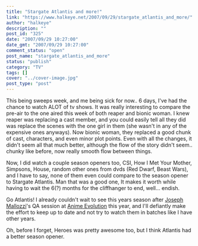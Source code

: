 ```yaml
---
title: "Stargate Atlantis and more!"
link: "https://www.halkeye.net/2007/09/29/stargate_atlantis_and_more/"
author: "halkeye"
description: ""
post_id: "325"
date: "2007/09/29 10:27:00"
date_gmt: "2007/09/29 10:27:00"
comment_status: "open"
post_name: "stargate_atlantis_and_more"
status: "publish"
category: "TV"
tags: []
cover: "../cover-image.jpg"
post_type: "post"
---
```


This being sweeps week, and me being sick for now.. 6 days, I've had the chance to watch ALOT of tv shows. It was really interesting to compare the pre-air to the one aired this week of both reaper and bionic woman. I knew reaper was replacing a cast member, and you could easily tell all they did was replace the scenes with the one girl in them (she wasn't in any of the expensive ones anyways). Now bionic woman, they replaced a good chunk of cast, characters, and even minor plot points. Even with all the changes, it didn't seem all that much better, although the flow of the story didn't seem.. chunky like before, now really smooth flow between things.

Now, I did watch a couple season openers too, CSI, How I Met Your Mother, Simpsons, House, random other ones from dvds (Red Dwarf, Beast Wars), and I have to say, none of them even could compare to the season opener to Stargate Atlantis. Man that was a good one, It makes it worth while having to wait the 6(?) months for the cliffhanger to end, well... endish.

Go Atlantis! I already couldn't wait to see this years season after [Joseph Mallozzi](http://josephmallozzi.blogspot.com/)'s QA session at [Anime Evolution](http://animeevolution.com/) this year, and I'll defiantly make the effort to keep up to date and not try to watch them in batches like I have other years.


Oh, before I forget, Heroes was pretty awesome too, but I think Atlantis had a better season opener.